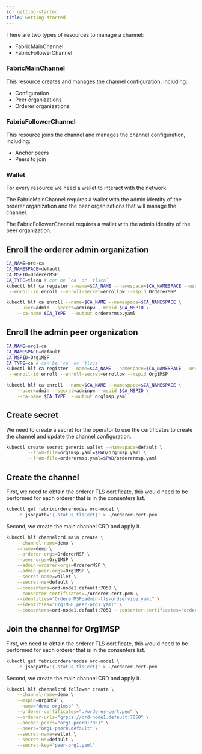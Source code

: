 ```yaml
---
id: getting-started
title: Getting started
---
```


There are two types of resources to manage a channel:

- FabricMainChannel
- FabricFollowerChannel

### FabricMainChannel

This resource creates and manages the channel configuration, including:

- Configuration
- Peer organizations
- Orderer organizations

### FabricFollowerChannel

This resource joins the channel and manages the channel configuration, including:

- Anchor peers
- Peers to join

### Wallet

For every resource we need a wallet to interact with the network.

The FabricMainChannel requires a wallet with the admin identity of the orderer organization and the peer organizations that will manage the channel.

The FabricFollowerChannel requires a wallet with the admin identity of the peer organization.

## Enroll the orderer admin organization

```bash
CA_NAME=ord-ca
CA_NAMESPACE=default
CA_MSPID=OrdererMSP
CA_TYPE=tlsca # can be `ca` or `tlsca`
kubectl hlf ca register --name=$CA_NAME --namespace=$CA_NAMESPACE --user=admin --secret=adminpw --type=admin \
 --enroll-id enroll --enroll-secret=enrollpw --mspid OrdererMSP

kubectl hlf ca enroll --name=$CA_NAME --namespace=$CA_NAMESPACE \
    --user=admin --secret=adminpw --mspid $CA_MSPID \
    --ca-name $CA_TYPE  --output orderermsp.yaml
```

## Enroll the admin peer organization

```bash
CA_NAME=org1-ca
CA_NAMESPACE=default
CA_MSPID=Org1MSP
CA_TYPE=ca # can be `ca` or `tlsca`
kubectl hlf ca register --name=$CA_NAME --namespace=$CA_NAMESPACE --user=admin --secret=adminpw --type=admin \
 --enroll-id enroll --enroll-secret=enrollpw --mspid Org1MSP

kubectl hlf ca enroll --name=$CA_NAME --namespace=$CA_NAMESPACE \
    --user=admin --secret=adminpw --mspid $CA_MSPID \
    --ca-name $CA_TYPE  --output org1msp.yaml
```

## Create secret

We need to create a secret for the operator to use the certificates to create the channel and update the channel configuration.

```bash
kubectl create secret generic wallet --namespace=default \
        --from-file=org1msp.yaml=$PWD/org1msp.yaml \
        --from-file=orderermsp.yaml=$PWD/orderermsp.yaml
```

## Create the channel

First, we need to obtain the orderer TLS certificate, this would need to be performed for each orderer that is in the consenters list.

```bash
kubectl get fabricorderernodes ord-node1 \
    -o jsonpath='{.status.tlsCert}' > ./orderer-cert.pem
```

Second, we create the main channel CRD and apply it.

```bash
kubectl hlf channelcrd main create \
    --channel-name=demo \
    --name=demo \
    --orderer-orgs=OrdererMSP \
    --peer-orgs=Org1MSP \
    --admin-orderer-orgs=OrdererMSP \
    --admin-peer-orgs=Org1MSP \
    --secret-name=wallet \
    --secret-ns=default \
    --consenters=ord-node1.default:7050 \
    --consenter-certificates=./orderer-cert.pem \
    --identities="OrdererMSP;admin-tls-ordservice.yaml" \
    --identities="Org1MSP;peer-org1.yaml" \
    --consenters=ord-node1.default:7050 --consenter-certificates="orderer0-tls-cert.pem"

```

## Join the channel for Org1MSP

First, we need to obtain the orderer TLS certificate, this would need to be performed for each orderer that is in the consenters list.

```bash
kubectl get fabricorderernodes ord-node1 \
    -o jsonpath='{.status.tlsCert}' > ./orderer-cert.pem
```

Second, we create the main channel CRD and apply it.

```bash
kubectl hlf channelcrd follower create \
    --channel-name=demo \
    --mspid=Org1MSP \
    --name="demo-org1msp" \
    --orderer-certificates="./orderer-cert.pem" \
    --orderer-urls="grpcs://ord-node1.default:7050" \
    --anchor-peers="org1-peer0:7051" \
    --peers="org1-peer0.default" \
    --secret-name=wallet \
    --secret-ns=default \
    --secret-key="peer-org1.yaml"
```
